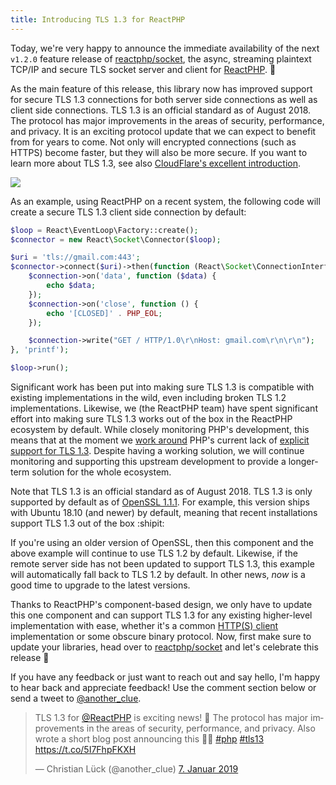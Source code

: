```yaml
---
title: Introducing TLS 1.3 for ReactPHP
---
```


Today, we're very happy to announce the immediate availability of the next `v1.2.0` feature release of [reactphp/socket](https://github.com/reactphp/socket), the async, streaming plaintext TCP/IP and secure TLS socket server and client for [ReactPHP](https://reactphp.org/). 🎉

As the main feature of this release, this library now has improved support for secure TLS 1.3 connections for both server side connections as well as client side connections. TLS 1.3 is an official standard as of August 2018. The protocol has major improvements in the areas of security, performance, and privacy. It is an exciting protocol update that we can expect to benefit from for years to come. Not only will encrypted connections (such as HTTPS) become faster, but they will also be more secure. If you want to learn more about TLS 1.3, see also [CloudFlare's excellent introduction](https://blog.cloudflare.com/introducing-tls-1-3/).

![](https://blog.cloudflare.com/content/images/2018/05/Screen-Shot-2018-05-23-at-8.49.33-AM.png)

As an example, using ReactPHP on a recent system, the following code will create a secure TLS 1.3 client side connection by default:

```php
$loop = React\EventLoop\Factory::create();
$connector = new React\Socket\Connector($loop);

$uri = 'tls://gmail.com:443';
$connector->connect($uri)->then(function (React\Socket\ConnectionInterface $connection) {
    $connection->on('data', function ($data) {
        echo $data;
    });
    $connection->on('close', function () {
        echo '[CLOSED]' . PHP_EOL;
    });

    $connection->write("GET / HTTP/1.0\r\nHost: gmail.com\r\n\r\n");
}, 'printf');

$loop->run();
```

Significant work has been put into making sure TLS 1.3 is compatible with existing implementations in the wild, even including broken TLS 1.2 implementations. Likewise, we (the ReactPHP team) have spent significant effort into making sure TLS 1.3 works out of the box in the ReactPHP ecosystem by default. While closely monitoring PHP's development, this means that at the moment we [work around](https://github.com/reactphp/socket/pull/186) PHP's current lack of [explicit support for TLS 1.3](https://github.com/php/php-src/pull/3700). Despite having a working solution, we will continue monitoring and supporting this upstream development to provide a longer-term solution for the whole ecosystem.

Note that TLS 1.3 is an official standard as of August 2018. TLS 1.3 is only supported by default as of [OpenSSL 1.1.1](https://www.openssl.org/blog/blog/2018/09/11/release111/). For example, this version ships with Ubuntu 18.10 (and newer) by default, meaning that recent installations support TLS 1.3 out of the box :shipit:

If you're using an older version of OpenSSL, then this component and the above example will continue to use TLS 1.2 by default. Likewise, if the remote server side has not been updated to support TLS 1.3, this example will automatically fall back to TLS 1.2 by default. In other news, *now* is a good time to upgrade to the latest versions.

Thanks to ReactPHP's component-based design, we only have to update this one component and can support TLS 1.3 for any existing higher-level implementation with ease, whether it's a common [HTTP(S) client](https://clue.engineering/2018/introducing-reactphp-buzz) implementation or some obscure binary protocol. Now, first make sure to update your libraries, head over to [reactphp/socket](https://github.com/reactphp/socket) and let's celebrate this release 🎉

If you have any feedback or just want to reach out and say hello, I'm happy to hear back and appreciate feedback! Use the comment section below or send a tweet to [@another_clue](https://twitter.com/another_clue).

<blockquote class="twitter-tweet" data-lang="de"><p lang="en" dir="ltr">TLS 1.3 for <a href="https://twitter.com/reactphp?ref_src=twsrc%5Etfw">@ReactPHP</a> is exciting news! 🎉 The protocol has major  improvements in the areas of security, performance, and privacy. Also  wrote a short blog post announcing this 🐘💪 <a href="https://twitter.com/hashtag/php?src=hash&amp;ref_src=twsrc%5Etfw">#php</a> <a href="https://twitter.com/hashtag/tls13?src=hash&amp;ref_src=twsrc%5Etfw">#tls13</a> <a href="https://t.co/5I7FhpFKXH">https://t.co/5I7FhpFKXH</a></p>&mdash; Christian Lück (@another_clue) <a href="https://twitter.com/another_clue/status/1082316633778081797?ref_src=twsrc%5Etfw">7. Januar 2019</a></blockquote>
